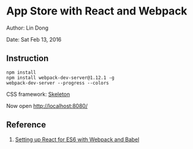 # App Store with React and Webpack

Author: Lin Dong

Date: Sat Feb 13, 2016

## Instruction

```
npm install
npm install webpack-dev-server@1.12.1 -g
webpack-dev-server --progress --colors
```

CSS framework: [Skeleton](http://getskeleton.com/)

Now open [http://localhost:8080/](http://localhost:8080/)

## Reference

1. [Setting up React for ES6 with Webpack and Babel](https://www.twilio.com/blog/2015/08/setting-up-react-for-es6-with-webpack-and-babel-2.html)
